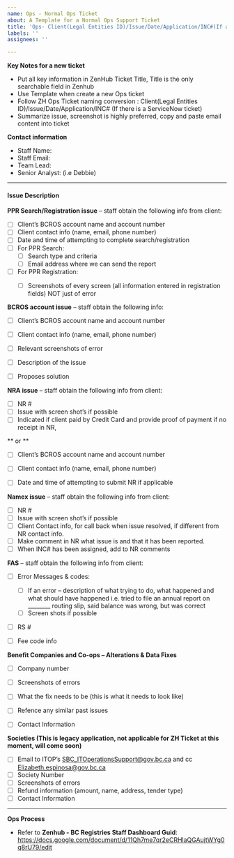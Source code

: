 ```yaml
---
name: Ops - Normal Ops Ticket
about: A Template for a Normal Ops Support Ticket
title: 'Ops- Client(Legal Entities ID)/Issue/Date/Application/INC#(If applicable)'
labels: ''
assignees: ''

---
```


**Key Notes for a new ticket**
- Put all key information in ZenHub Ticket Title, Title is the only searchable field in Zenhub
- Use Template when create a new Ops ticket
- Follow ZH Ops Ticket naming conversion : Client(Legal Entities ID)/Issue/Date/Application/INC# (If there is a ServiceNow ticket)
- Summarize issue, screenshot is highly preferred, copy and paste email content into ticket

**Contact information**
- Staff Name:
- Staff Email:
- Team Lead:
- Senior Analyst: (i.e Debbie)

-----------------

#### Issue Description

**PPR Search/Registration issue** – staff obtain the following info from client:
- [ ] Client’s BCROS account name and account number
- [ ] Client contact info (name, email, phone number)
- [ ] Date and time of attempting to complete search/registration
- [ ] For PPR Search: 
    - [ ] Search type and criteria
    - [ ] Email address where we can send the report
- [ ] For PPR Registration: 
    - [ ] Screenshots of every screen (all information entered in registration fields) NOT just of error
  

**BCROS account issue** – staff obtain the following info:
- [ ] Client’s BCROS account name and account number
- [ ] Client contact info (name, email, phone number)
- [ ] Relevant screenshots of error
- [ ] Description of the issue
- [ ] Proposes solution


**NRA issue** – staff obtain the following info from client:
- [ ] NR #
- [ ] Issue with screen shot’s if possible
- [ ] Indicated if client paid by Credit Card and provide proof of payment if no receipt in NR, 
   
**   or **
- [ ] Client’s BCROS account name and account number
- [ ] Client contact info (name, email, phone number)
- [ ] Date and time of attempting to submit NR if applicable


**Namex issue** – staff obtain the following info from client:
- [ ] NR #
- [ ] Issue with screen shot’s if possible
- [ ] Client Contact info, for call back when issue resolved, if different from NR contact info.
- [ ] Make comment in NR what issue is and that it has been reported.  
- [ ] When INC# has been assigned, add to NR comments

**FAS** – staff obtain the following info from client:
- [ ] Error Messages & codes: 
    - [ ] If an error – description of what trying to do, what happened and what should have happened i.e. tried to file an annual report on ________ routing slip, said balance was wrong, but was correct
    - [ ] Screen shots if possible
- [ ] RS #
- [ ] Fee code info


**Benefit Companies and Co-ops – Alterations & Data Fixes**
- [ ] Company number
- [ ] Screenshots of errors 
- [ ] What the fix needs to be (this is what it needs to look like)
- [ ] Refence any similar past issues
- [ ] Contact Information  


**Societies (This is legacy application, not applicable for ZH Ticket at this moment, will come soon)** 
- [ ] Email to ITOP’s SBC_ITOperationsSupport@gov.bc.ca and cc Elizabeth.espinosa@gov.bc.ca 
- [ ] Society Number
- [ ] Screenshots of errors 
- [ ] Refund information (amount, name, address, tender type)
- [ ] Contact Information  

-----------------

**Ops Process** 
- Refer to **Zenhub - BC Registries Staff Dashboard Guid**:  https://docs.google.com/document/d/11Qh7me7qr2eCRHlaQGAujtWYg0q8rU79/edit 




